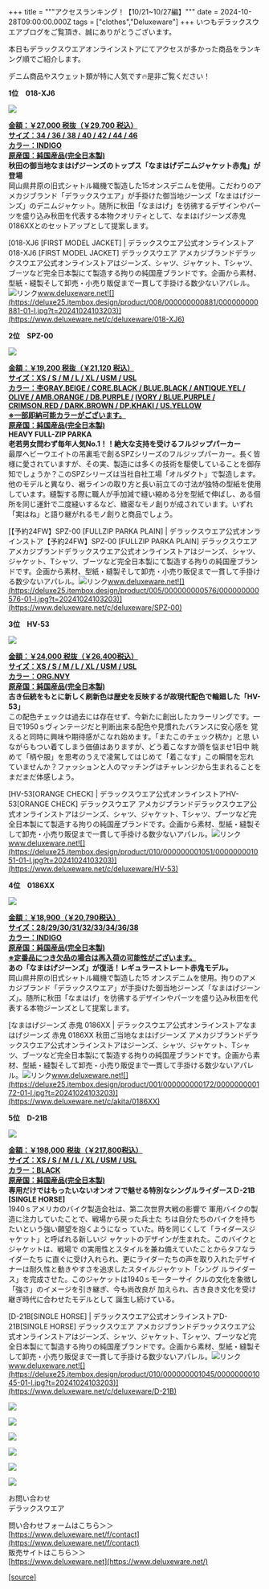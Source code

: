 +++
title = """アクセスランキング！【10/21~10/27編】"""
date = 2024-10-28T09:00:00.000Z
tags = ["clothes","Deluxeware"]
+++
いつもデラックスウエアブログをご覧頂き、誠にありがとうございます。

本日もデラックスウエアオンラインストアにてアクセスが多かった商品をランキング順でご紹介します。

デニム商品やスウェット類が特に人気です🔥是非ご覧ください！

**1位　018-XJ6**

**[![](https://stat.ameba.jp/user_images/20241025/16/deluxeware/00/bd/j/o1124150015502068614.jpg)](https://stat.ameba.jp/user_images/20241025/16/deluxeware/00/bd/j/o1124150015502068614.jpg)**

**[金額：￥27,000 税抜（￥29,700 税込）](https://www.deluxeware.net/c/deluxeware/018-XJ6)  
[サイズ：34 / 36 / 38 / 40 / 42 / 44 / 46](https://www.deluxeware.net/c/deluxeware/018-XJ6)  
[カラー：INDIGO](https://www.deluxeware.net/c/deluxeware/018-XJ6)  
[原産国：純国産品(完全日本製)](https://www.deluxeware.net/c/deluxeware/018-XJ6)**  
**秋田の御当地なまはげジーンズのトップス「なまはげデニムジャケット赤鬼」が登場**  
岡山県井原の旧式シャトル織機で製造した15オンスデニムを使用。こだわりのアメカジブランド「デラックスウエア」が手掛けた御当地ジーンズ「なまはげジーンズ」のデニムジャケット。随所に秋田「なまはげ」を彷彿するデザインやパーツを盛り込み秋田を代表する本物クオリティとして、なまはげジーンズ赤鬼0186XXとのセットアップとして提案します。

[018-XJ6 \[FIRST MODEL JACKET\] | デラックスウエア公式オンラインストア018-XJ6 \[FIRST MODEL JACKET\] デラックスウエア アメカジブランドデラックスウエア公式オンラインストアはジーンズ、シャツ、ジャケット、Tシャツ、ブーツなど完全日本製にて製造する拘りの純国産ブランドです。企画から素材、型紙・縫製そして卸売・小売り販促まで一貫して手掛ける数少ないアパレル。![リンク](https://c.stat100.ameba.jp/ameblo/symbols/v3.20.0/svg/gray/editor_link.svg)www.deluxeware.net![](https://deluxe25.itembox.design/product/008/000000000881/000000000881-01-l.jpg?t=20241024103203)](https://www.deluxeware.net/c/deluxeware/018-XJ6)

**2位　SPZ-00**

[![](https://stat.ameba.jp/user_images/20241023/16/deluxeware/d4/55/j/o0800080015501349192.jpg)](https://stat.ameba.jp/user_images/20241023/16/deluxeware/d4/55/j/o0800080015501349192.jpg)

**[金額：￥19,200 税抜（￥21,120 税込）](https://www.deluxeware.net/c/deluxeware/SPZ-00)  
[サイズ：XS / S / M / L / XL / USM / USL](https://www.deluxeware.net/c/deluxeware/SPZ-00)  
[カラー：杢GRAY.BEIGE / CORE.BLACK / BLUE.BLACK / ANTIQUE.YEL / OLIVE / AMB.ORANGE / DB.PURPLE /](https://www.deluxeware.net/c/deluxeware/SPZ-00) [IVORY / BLUE.PURPLE / CRIMSON.RED / DARK.BROWN / DP.KHAKI / US.YELLOW](https://www.deluxeware.net/c/deluxeware/SPZ-00)  
[※一部即納可能カラーがございます。](https://www.deluxeware.net/c/deluxeware/SPZ-00)  
[原産国：純国産品(完全日本製)](https://www.deluxeware.net/c/deluxeware/SPZ-00)  
HEAVY FULL-ZIP PARKA  
老若男女問わず毎年人気No.1！！絶大な支持を受けるフルジップパーカー**  
最厚ヘビーウエイトの吊裏毛で創るSPZシリーズのフルジップパーカー。長く皆様に愛されていますが、その実、製造には多くの技術を駆使していることを御存知でしょうか？このSPZシリーズは当社自社工場「オルダクト」で製造します。他のモデルと異なり、裾ラインの取り方と長い前立ての寸法が独特の型紙を使用しています。縫製する際に職人が手加減で縫い縮める分を型紙で伸ばし、ある個所を同じ運針で二度縫いするなど、緻密なモノ創りが成されています。いずれ「実はね」と語り継がれるモノ創りと商品でしょう。

[【予約24FW】SPZ-00 \[FULLZIP PARKA PLAIN\] | デラックスウエア公式オンラインストア【予約24FW】SPZ-00 \[FULLZIP PARKA PLAIN\] デラックスウエア アメカジブランドデラックスウエア公式オンラインストアはジーンズ、シャツ、ジャケット、Tシャツ、ブーツなど完全日本製にて製造する拘りの純国産ブランドです。企画から素材、型紙・縫製そして卸売・小売り販促まで一貫して手掛ける数少ないアパレル。![リンク](https://c.stat100.ameba.jp/ameblo/symbols/v3.20.0/svg/gray/editor_link.svg)www.deluxeware.net![](https://deluxe25.itembox.design/product/005/000000000576/000000000576-01-l.jpg?t=20241024103203)](https://www.deluxeware.net/c/deluxeware/SPZ-00)

**3位　HV-53**

[![](https://stat.ameba.jp/user_images/20241024/15/deluxeware/1a/f9/j/o1124140615501670634.jpg)](https://stat.ameba.jp/user_images/20241024/15/deluxeware/1a/f9/j/o1124140615501670634.jpg)

**[金額：￥24,000 税抜（￥26,400税込）](https://www.deluxeware.net/c/deluxeware/HV-53)  
[サイズ：XS / S / M / L / XL / USM / USL](https://www.deluxeware.net/c/deluxeware/HV-53)  
[カラー：ORG.NVY](https://www.deluxeware.net/c/deluxeware/HV-53)  
[原産国：純国産品(完全日本製)](https://www.deluxeware.net/c/deluxeware/HV-53)  
古き伝統をもとに新しく刷新色は歴史を反映するが故現代配色で輪廻した「HV-53」**  
この配色チェックは過去には存在せず、今新たに創出したカラーリングです。一 目で1950ｓヴィンテージだと判断出来る配色や見慣れたバランスに安心感を 覚えると同時に興味や期待感がこなれ始めます。「またこのチェック柄か」と思 いながらもつい着てしまう価値はありますが、どう着こなすか頭を悩ませ1日中 眺めて「柄や服」を思考のうえで凌駕してはじめて「着こなす」この瞬間を忘れ ていませんか？ファッションと人のマッチングはチャレンジから生まれることを まだまだ体感しよう。　

[HV-53\[ORANGE CHECK\] | デラックスウエア公式オンラインストアHV-53\[ORANGE CHECK\] デラックスウエア アメカジブランドデラックスウエア公式オンラインストアはジーンズ、シャツ、ジャケット、Tシャツ、ブーツなど完全日本製にて製造する拘りの純国産ブランドです。企画から素材、型紙・縫製そして卸売・小売り販促まで一貫して手掛ける数少ないアパレル。![リンク](https://c.stat100.ameba.jp/ameblo/symbols/v3.20.0/svg/gray/editor_link.svg)www.deluxeware.net![](https://deluxe25.itembox.design/product/010/000000001051/000000001051-01-l.jpg?t=20241024103203)](https://www.deluxeware.net/c/deluxeware/HV-53)

**4位　0186XX**

**[![](https://stat.ameba.jp/user_images/20241017/16/deluxeware/5a/8b/j/o1125112515499023920.jpg)](https://stat.ameba.jp/user_images/20241017/16/deluxeware/5a/8b/j/o1125112515499023920.jpg)**

**[金額：￥18,900（￥20,790税込）](https://www.deluxeware.net/c/akita/0186XX)  
[サイズ：28/29/30/31/32/33/34/36/38](https://www.deluxeware.net/c/akita/0186XX)  
[カラー：INDIGO](https://www.deluxeware.net/c/akita/0186XX)  
[原産国：純国産品(完全日本製)](https://www.deluxeware.net/c/akita/0186XX)  
[※定番品につき欠品の場合は再入荷の可能性がございます。](https://www.deluxeware.net/c/akita/0186XX)  
あの「なまはげジーンズ」が復活！レギュラーストレート赤鬼モデル。**  
岡山県井原の旧式シャトル織機で製造した15 オンスデニムを使用。拘りのアメカジブランド「デラックスウエア」が手掛けた御当地ジーンズ「なまはげジーンズ」。随所に秋田「なまはげ」を彷彿するデザインやパーツを盛り込み秋田を代表する本物ジーンズとして提案します。

[なまはげジーンズ 赤鬼 0186XX | デラックスウエア公式オンラインストアなまはげジーンズ 赤鬼 0186XX 秋田ご当地なまはげジーンズ アメカジブランドデラックスウエア公式オンラインストアはジーンズ、シャツ、ジャケット、Tシャツ、ブーツなど完全日本製にて製造する拘りの純国産ブランドです。企画から素材、型紙・縫製そして卸売・小売り販促まで一貫して手掛ける数少ないアパレル。![リンク](https://c.stat100.ameba.jp/ameblo/symbols/v3.20.0/svg/gray/editor_link.svg)www.deluxeware.net![](https://deluxe25.itembox.design/product/001/000000000172/000000000172-01-l.jpg?t=20241024103203)](https://www.deluxeware.net/c/akita/0186XX)

**5位　D-21B**

[![](https://stat.ameba.jp/user_images/20241017/15/deluxeware/b1/52/j/o0800120015499004015.jpg)](https://stat.ameba.jp/user_images/20241017/15/deluxeware/b1/52/j/o0800120015499004015.jpg)

**[金額：￥198,000 税抜（￥217,800税込）](https://www.deluxeware.net/c/deluxeware/D-21B)  
[サイズ：XS / S / M / L / XL / USM / USL](https://www.deluxeware.net/c/deluxeware/D-21B)  
[カラー：BLACK](https://www.deluxeware.net/c/deluxeware/D-21B)  
[原産国：純国産品(完全日本製)](https://www.deluxeware.net/c/deluxeware/D-21B)  
専用だけではもったいないオンオフで魅せる特別なシングルライダースＤ-21B \[SINGLE HORSE\]**  
1940ｓアメリカのバイク製造会社は、第二次世界大戦の影響で 軍用バイクの製造に注力していたことで、戦場から戻った兵士た ちは自分たちのバイクを持ちたいという強い願望を抱くようになっ ていた。時を同じくして「ライダースジャケット」と呼ばれる新しいジ ャケットのデザインが生まれた。このバイクとジャケットは、戦場で の実用性とスタイルを兼ね備えていたことからタフなライダーたち に直ぐに受け入れられ、更にライダーたちの声を取り入れたデザイ ナーは耐久性と動きやすさを追求したスタイルジャケット「シング ルライダース」を完成させた。このジャケットは1940ｓモーターサイ クルの文化を象徴し「強さ」のイメージを引き継ぎ、今も尚改良が 加えられ、古き良き文化を受け継ぎ時代に合わせたモデルとして 誕生し続けている。

[D-21B\[SINGLE HORSE\] | デラックスウエア公式オンラインストアD-21B\[SINGLE HORSE\] デラックスウエア アメカジブランドデラックスウエア公式オンラインストアはジーンズ、シャツ、ジャケット、Tシャツ、ブーツなど完全日本製にて製造する拘りの純国産ブランドです。企画から素材、型紙・縫製そして卸売・小売り販促まで一貫して手掛ける数少ないアパレル。![リンク](https://c.stat100.ameba.jp/ameblo/symbols/v3.20.0/svg/gray/editor_link.svg)www.deluxeware.net![](https://deluxe25.itembox.design/product/010/000000001045/000000001045-01-l.jpg?t=20241024103203)](https://www.deluxeware.net/c/deluxeware/D-21B)

[![](https://stat.ameba.jp/user_images/20241016/14/deluxeware/bc/37/j/o0930015015498595508.jpg?caw=800)](https://www.deluxeware.net/c/tokusyu)

[![](https://stat.ameba.jp/user_images/20241007/16/deluxeware/df/96/j/o0800026015495163803.jpg?caw=800)](https://www.deluxeware.net/)

[![](https://stat.ameba.jp/user_images/20240614/12/deluxeware/fb/b4/j/o0800026015451324172.jpg?caw=800)](https://www.deluxeware.net/c/2024FWreserveall)

[![](https://stat.ameba.jp/user_images/20240315/15/deluxeware/04/7f/j/o0800026015413271803.jpg?caw=800)](https://www.instagram.com/deluxeware/?hl=ja)

[![](https://stat.ameba.jp/user_images/20220415/12/deluxeware/3b/ce/j/o0800026015103175481.jpg?caw=800)](https://www.deluxeware.net/f/headstore)

[![](https://stat.ameba.jp/user_images/20220415/12/deluxeware/d7/c6/j/o0800026015103175487.jpg?caw=800)](https://www.deluxeware.net/)

お問い合わせ  
デラックスウエア

問い合わせフォームはこちら＞＞  
[https://www.deluxeware.net/f/contact](https://www.deluxeware.net/f/contact)  
販売サイトはこちら＞＞  
[https://www.deluxeware.net](https://www.deluxeware.net/)

[[source]](https://ameblo.jp/deluxeware/entry-12872944572.html)
